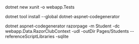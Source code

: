 dotnet new xunit -o webapp.Tests

 dotnet tool install --global dotnet-aspnet-codegenerator

dotnet aspnet-codegenerator razorpage -m Student -dc webapp.Data.RazorClubContext -udl -outDir Pages/Students --referenceScriptLibraries -sqlite


